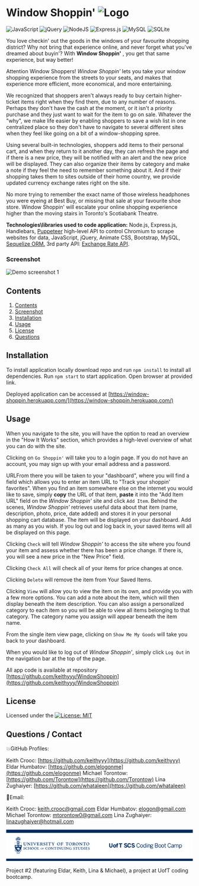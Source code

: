 
# Window Shoppin' ![Logo](/public/images/favicon.ico)

<img alt="JavaScript" src="https://img.shields.io/badge/javascript%20-%23323330.svg?&style=for-the-badge&logo=javascript&logoColor=%23F7DF1E"/> <img alt="jQuery" src="https://img.shields.io/badge/jquery%20-%230769AD.svg?&style=for-the-badge&logo=jquery&logoColor=white"/> <img alt="NodeJS" src="https://img.shields.io/badge/node.js%20-%2343853D.svg?&style=for-the-badge&logo=node.js&logoColor=white"/> <img alt="Express.js" src="https://img.shields.io/badge/express.js%20-%23404d59.svg?&style=for-the-badge"/> <img alt="MySQL" src="https://img.shields.io/badge/mysql-%2300f.svg?&style=for-the-badge&logo=mysql&logoColor=white"/> <img alt="SQLite" src ="https://img.shields.io/badge/sqlite-%2307405e.svg?&style=for-the-badge&logo=sqlite&logoColor=white"/>

You love checkin' out the goods in the windows of your favourite shopping district? Why not bring that experience online, and never forget what you've dreamed about buyin'? With **Window Shoppin'** , you get that same experience, but way better!

Attention Window Shoppers! *Window Shoppin'* lets you take your window shopping experience from the streets to your seats, and makes that experience more efficient, more economical, and more entertaining.

We recognized that shoppers aren't always ready to buy certain higher-ticket items right when they find them, due to any number of reasons. Perhaps they don't have the cash at the moment, or it isn't a priority purchase and they just want to wait for the item to go on sale. Whatever the "why", we make life easier by enabling shoppers to save a wish list in one centralized place so they don't have to navigate to several different sites when they feel like going on a bit of a window-shopping spree. 

Using several built-in technologies, shoppers add items to their personal cart, and when they return to it another day, they can refresh the page and if there is a new price, they will be notified with an alert and the new price will be displayed. They can also organize their items by category and make a note if they feel the need to remember something about it. And if their shopping takes them to sites outside of their home country, we provide updated currency exchange rates right on the site.

No more trying to remember the exact name of those wireless headphones you were eyeing at Best Buy, or missing that sale at your favourite shoe store. Window Shoppin' will escalate your online shopping experience higher than the moving stairs in Toronto's Scotiabank Theatre.

  **Technologies\libraries used to code application:** Node.js, Express.js, Handlebars, [Puppeteer](https://pptr.dev/) high-level API to control Chromium to scrape websites for data, JavaScript, jQuery, Animate CSS, Bootstrap, MySQL, [Sequelize ORM.](https://sequelize.org/)
  3rd party API: [Exchange Rate API](https://www.exchangerate-api.com/).

### Screenshot
![Demo screenshot 1](/public/images/demo.gif)
  

## Contents

1. [Contents](#contents)
2. [Screenshot](#screenshot)
3. [Installation](#installation)
4. [Usage](#usage)
5. [License](#license)
6. [Questions](#questions)

## Installation
To install application locally download repo and run `npm install` to install all dependencies. Run `npm start` to start application. Open browser at provided link.

Deployed application can be accessed at [https://window-shoppin.herokuapp.com/](https://window-shoppin.herokuapp.com/)

## Usage

When you navigate to the site, you will have the option to read an overview in the "How It Works" section, which provides a high-level overview of what you can do with the site. 

Clicking on `Go Shoppin'` will take you to a login page. If you do not have an account, you may sign up with your email address and a password.

URLFrom there you will be taken to your "dashboard", where you will find a field which allows you to enter an item URL to "Track your shoppin' favorites". When you find an item somewhere else on the internet you would like to save, simply **copy** the URL of that item, **paste** it into the "Add Item URL" field on the *Window Shoppin'* site and click `Add Item`. Behind the scenes, *Window Shoppin'* retrieves useful data about that item (name, description, photo, price, date added) and stores it in your personal shopping cart database. The item will be displayed on your dashboard. Add as many as you wish. If you log out and log back in, your saved items will all be displayed on this page.

Clicking `Check` will tell *Window Shoppin'* to access the site where you found your item and assess whether there has been a price change. If there is, you will see a new price in the "New Price" field.

Clicking `Check All` will check all of your items for price changes at once.

Clicking `Delete` will remove the item from Your Saved Items.

Clicking `View` will allow you to view the item on its own, and provide you with a few more options. You can add a note about the item, which will then display beneath the item description. You can also assign a personalized category to each item so you will be able to view all items belonging to that category. The category name you assign will appear beneath the item name.

From the single item view page, clicking on `Show Me My Goods` will take you back to your dashboard.

When you would like to log out of *Window Shoppin'*, simply click `Log Out` in the navigation bar at the top of the page. 

All app code is available at repository [https://github.com/keithyyy/WindowShoppin](https://github.com/keithyyy/WindowShoppin)

## License

Licensed under the [![License: MIT](https://img.shields.io/badge/License-MIT-yellow.svg)](https://opensource.org/licenses/MIT)

## Questions / Contact

:boom:GitHub Profiles: 

Keith Crooc: [https://github.com/keithyyy](https://github.com/keithyyy)
Eldar Humbatov: [https://github.com/elogonme](https://github.com/elogonme)
Michael Torontow: [https://github.com/Torontow](https://github.com/Torontow)
Lina Zughaiyer: [https://github.com/whataleen](https://github.com/whataleen)

:email:Email: 

Keith Crooc: [keith.crooc@gmail.com](mailto:keith.crooc@gmail.com)
Eldar Humbatov: [elogon@gmail.com](mailto:elogon@gmail.com)
Michael Torontow: [mtorontow0@gmail.com](mailto:mtorontow0@gmail.com)
Lina Zughaiyer: [linazughaiyer@hotmail.com](mailto:linazughaiyer@hotmail.com)

  
![UofT](/public/images/uoft.jpg)




Project #2 (featuring Eldar, Keith, Lina &amp; Michael), a project at UofT coding bootcamp.
